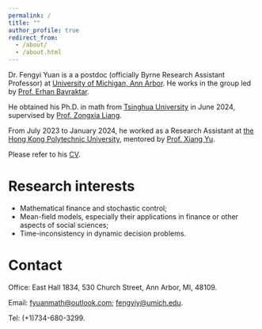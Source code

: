 ```yaml
---
permalink: /
title: ""
author_profile: true
redirect_from: 
  - /about/
  - /about.html
---
```



Dr. Fengyi Yuan is a a postdoc (officially Byrne Research Assistant Professor) at [University of Michigan, Ann Arbor](https://lsa.umich.edu/math/people/postdoc-faculty.directory.html?tag=math/financial-actuarial&tagns=michigan-lsa&tagtext=Financial%20and%20Actuarial). He works in the group led by [Prof. Erhan Bayraktar](https://sites.lsa.umich.edu/erhan/).

He obtained his Ph.D. in math from [Tsinghua University](https://math.tsinghua.edu.cn) in June 2024, supervised by [Prof. Zongxia Liang](https://math.tsinghua.edu.cn/info/1125/1623.htm). 

From July 2023 to January 2024, he worked as a Research Assistant at [the Hong Kong Polytechnic University](https://www.polyu.edu.hk/ama/), mentored by [Prof. Xiang Yu](https://sites.google.com/site/xiangyuama/home).

Please refer to his [CV](../assets/CV.pdf).

Research interests
======
- Mathematical finance and stochastic control;
- Mean-field models, especially their applications in finance or other aspects of social sciences;
- Time-inconsistency in dynamic decision problems.

Contact
======
Office: East Hall 1834, 530 Church Street, Ann Arbor, MI, 48109.

Email: [fyuanmath@outlook.com](mailto:fyuanmath@outlook.com); [fengyiy@umich.edu](mailto:fengyiy@umich.edu).

Tel: (+1)734-680-3299.

